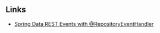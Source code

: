 


## Links
* [Spring Data REST Events with @RepositoryEventHandler](https://www.baeldung.com/spring-data-rest-events)
